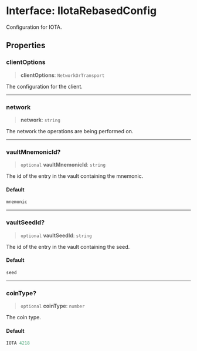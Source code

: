 # Interface: IIotaRebasedConfig

Configuration for IOTA.

## Properties

### clientOptions

> **clientOptions**: `NetworkOrTransport`

The configuration for the client.

***

### network

> **network**: `string`

The network the operations are being performed on.

***

### vaultMnemonicId?

> `optional` **vaultMnemonicId**: `string`

The id of the entry in the vault containing the mnemonic.

#### Default

```ts
mnemonic
```

***

### vaultSeedId?

> `optional` **vaultSeedId**: `string`

The id of the entry in the vault containing the seed.

#### Default

```ts
seed
```

***

### coinType?

> `optional` **coinType**: `number`

The coin type.

#### Default

```ts
IOTA 4218
```
